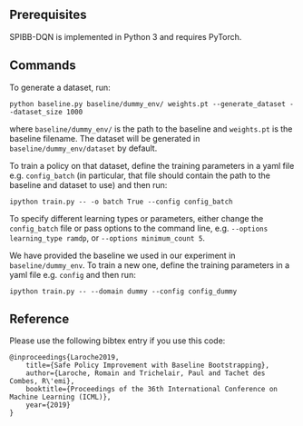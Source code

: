 ## Prerequisites

SPIBB-DQN is implemented in Python 3 and requires PyTorch.

## Commands

To generate a dataset, run:

`python baseline.py baseline/dummy_env/ weights.pt --generate_dataset --dataset_size 1000`

where ``baseline/dummy_env/`` is the path to the baseline and ``weights.pt`` is the baseline filename. The dataset will be generated in ``baseline/dummy_env/dataset`` by default.

To train a policy on that dataset, define the training parameters in a yaml file e.g. `config_batch` (in particular, that file should contain the path to the baseline and dataset to use) and then run:

`ipython train.py -- -o batch True --config config_batch`

To specify different learning types or parameters, either change the `config_batch` file or pass options to the command line, e.g. `--options learning_type ramdp`, or `--options minimum_count 5`.

We have provided the baseline we used in our experiment in `baseline/dummy_env`. To train a new one, define the training parameters in a yaml file e.g. `config` and then run:

`ipython train.py -- --domain dummy --config config_dummy`


## Reference

Please use the following bibtex entry if you use this code:

```
@inproceedings{Laroche2019,
    title={Safe Policy Improvement with Baseline Bootstrapping},
    author={Laroche, Romain and Trichelair, Paul and Tachet des Combes, R\'emi},
    booktitle={Proceedings of the 36th International Conference on Machine Learning (ICML)},
    year={2019}
}
```